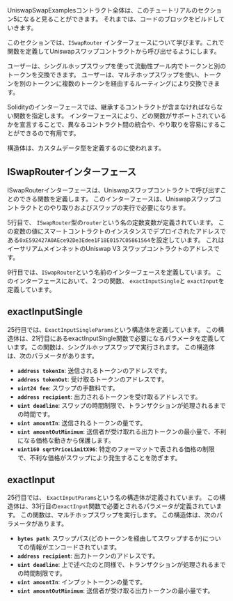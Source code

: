 UniswapSwapExamplesコントラクト全体は、このチュートリアルのセクション5になると見ることができます。  それまでは、コードのブロックをビルドしていきます。

このセクションでは、`ISwapRouter` インターフェースについて学びます。これで関数を定義してUniswapスワップコントラクトから呼び出せるようにします。

ユーザーは、シングルホップスワップを使って流動性プール内でトークンと別のトークンを交換できます。
ユーザーは、マルチホップスワップを使い、トークンを別のトークンに複数のトークンを経由するルーティングにより交換できます。

Solidityのインターフェースでは、継承するコントラクトが含まなければならない関数を指定します。  インターフェースにより、どの関数がサポートされているかを宣言することで、異なるコントラクト間の統合や、やり取りを容易にすることができるので有用です。

構造体は、カスタムデータ型を定義するのに使われます。

## ISwapRouterインターフェース

ISwapRouterインターフェースは、Uniswapスワップコントラクトで呼び出すことのできる関数を定義します。 このインターフェースは、Uniswapスワップコントラクトとのやり取りおよびスワップの実行で必要になります。

5行目で、 `ISwapRouter`型の`router`という名の定数変数が定義されています。 この変数の値にスマートコントラクトのインスタンスでデプロイされたアドレスである`0xE592427A0AEce92De3Edee1F18E0157C05861564`を設定しています。 これはイーサリアムメインネットのUniswap V3 スワップコントラクトのアドレスです。

9行目では、`ISwapRouter`という名前のインターフェースを定義しています。 このインターフェースにおいて、２つの関数、 `exactInputSingle`と `exactInput`を定義しています。

## exactInputSingle

25行目では、`ExactInputSingleParams`という構造体を定義しています。 この構造体は、21行目にあるexactInputSingle関数で必要になるパラメータを定義しています。この関数は、シングルホップスワップで実行されます。 この構造体は、次のパラメータがあります。

- **`address tokenIn`**: 送信されるトークンのアドレスです。
- **`address tokenOut`**: 受け取るトークンのアドレスです。
- **`uint24 fee`**: スワップの手数料です。
- **`address recipient`**: 出力されるトークンを受け取るアドレスです。
- **`uint deadline`**: スワップの時間制限で、トランザクションが処理されるまでの時間です。
- **`uint amountIn`**: 送信されるトークンの量です。
- **`uint amountOutMinimum`**: 送信者が受け取れる出力トークンの最小量で、不利になる価格な動きから保護します。
- **`uint160 sqrtPriceLimitX96`**: 特定のフォーマットで表される価格の制限で、不利な価格がスワップにより発生することを防ぎます。

## exactInput

25行目では、 `ExactInputParams`という名の構造体が定義されています。 この構造体は、33行目の`exactInput`関数で必要とされるパラメータが定義されています。 この関数は、マルチホップスワップを実行します。 この構造体は、次のパラメータがあります。

- **`bytes path`**: スワップパス(どのトークンを経由してスワップするか)についての情報がエンコードされています。
- **`address recipient`**: 出力トークンのアドレスです。
- **`uint deadline`**: 上で述べたのと同様で、トランザクションが処理されるまでの時間制限です。
- **`uint amountIn`**: インプットトークンの量です。
- **`uint amountOutMinimum`**: 送信者が受け取る出力トークンの最小量です。
